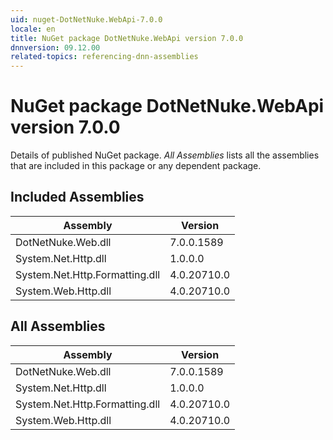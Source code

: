 ```yaml
---
uid: nuget-DotNetNuke.WebApi-7.0.0
locale: en
title: NuGet package DotNetNuke.WebApi version 7.0.0
dnnversion: 09.12.00
related-topics: referencing-dnn-assemblies
---
```


# NuGet package DotNetNuke.WebApi version 7.0.0
Details of published NuGet package.
*All Assemblies* lists all the assemblies that are included in this package or any dependent package.

## Included Assemblies

|Assembly|Version|
|---|---|
|DotNetNuke.Web.dll|7.0.0.1589|
|System.Net.Http.dll|1.0.0.0|
|System.Net.Http.Formatting.dll|4.0.20710.0|
|System.Web.Http.dll|4.0.20710.0|

## All Assemblies

|Assembly|Version|
|---|---|
|DotNetNuke.Web.dll|7.0.0.1589|
|System.Net.Http.dll|1.0.0.0|
|System.Net.Http.Formatting.dll|4.0.20710.0|
|System.Web.Http.dll|4.0.20710.0|

